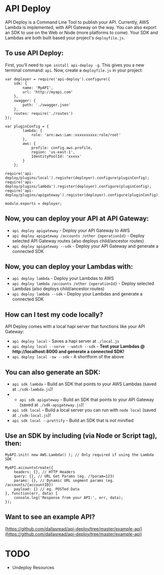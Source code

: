 # API Deploy

API Deploy is a Command Line Tool to publish your API. Currently, AWS Lambda is implemented, with API Gateway on the way. You can also export an SDK to use on the Web or Node (more platforms to come). Your SDK and Lambdas are both built based your project's `deployfile.js`.

## To use API Deploy:

First, you'll need to `npm install api-deploy -g`. This gives you a new terminal command: `api`. Now, create a `deployfile.js` in your project:

```
var deployer = require('api-deploy').configure({
    sdk: {
        name: 'MyAPI',
        url: 'http://myapi.com'
    },
    swagger: {
        path: './swagger.json'
    },
    routes: require('./routes')
});

var pluginConfig = {
        lambda: {
            role: 'arn:aws:iam::xxxxxxxxxx:role/root'
        },
        aws: {
            profile: config.aws.profile,
            region: 'us-east-1',
            IdentityPoolId: 'xxxxx'
        }
    };

require('api-deploy/plugins/local').register(deployer).configure(pluginConfig);
require('api-deploy/plugins/lambda').register(deployer).configure(pluginConfig);
require('api-deploy/plugins/apigateway').register(deployer).configure(pluginConfig);

module.exports = deployer;
```

## Now, you can deploy your API at API Gateway:

- `api deploy apigateway` - Deploy your API Gateway to AWS
- `api deploy apigateway /accounts /other {operationId}` - Deploy selected API Gateway routes (also deploys child/ancestor routes)
- `api deploy apigateway --sdk` - Deploy your API Gateway and generate a connected SDK

## Now, you can deploy your Lambdas with:

- `api deploy lambda` - Deploy your Lambdas to AWS
- `api deploy lambda /accounts /other {operationId}` - Deploy selected Lambdas (also deploys child/ancestor routes)
- `api deploy lambda --sdk` - Deploy your Lambdas and generate a connected SDK

## How can I test my code locally?

API Deploy comes with a local hapi server that functions like your API Gateway:

- `api deploy local` - Saves a hapi server at `./local.js`
- `api deploy local --serve --watch --sdk` - **Test your Lambdas @ http://localhost:8000 and generate a connected SDK!**
- `api deploy local -sw --sdk` - A shortform of the above

## You can also generate an SDK:

- `api sdk lambda` - Build an SDK that points to your AWS Lambdas (saved at `./sdk-lambda.js`)!
- - `api sdk apigateway` - Build an SDK that points to your API Gateway (saved at `./sdk-apigateway.js`)!
- `api sdk local` - Build a local server you can run with `node local` (saved at `./sdk-local.js`)!
- `api sdk local --prettify` - Build an SDK that is not minified

## Use an SDK by including (via Node or Script tag), then:

```
MyAPI.init( new AWS.Lambda() ); // Only required if using the Lambda SDK

MyAPI.accountsCreate({
    headers: {}, // HTTP Headers
    query: {}, // URL Get Params (eg. /?param=123)
    params: {}, // Dynamic URL segment params (eg. /accounts/{accountID})
    payload: {} // eg. POSTed Data
}, function(err, data) {
    console.log('Response from your API:', err, data);
});
```

## Want to see an example API?

[https://github.com/dallasread/api-deploy/tree/master/example-api](https://github.com/dallasread/api-deploy/tree/master/example-api)

# TODO
- Undeploy Resources
